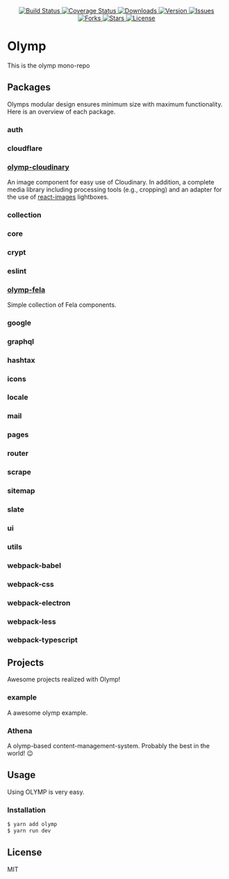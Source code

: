 <p align="center">
  <a href="https://circleci.com/gh/olymp/olymp">
    <img src="https://img.shields.io/circleci/project/olymp/olymp.svg?style=flat-square" alt="Build Status">
  </a>
  <a href="https://codecov.io/github/olymp/olymp">
    <img src="https://img.shields.io/codecov/c/github/olymp/olymp.svg?style=flat-square" alt="Coverage Status">
  </a>
  <a href="https://www.npmjs.com/package/olymp">
    <img src="https://img.shields.io/npm/dm/olymp.svg?style=flat-square" alt="Downloads">
  </a>
  <a href="https://www.npmjs.com/package/olymp">
    <img src="https://img.shields.io/npm/v/olymp.svg?style=flat-square" alt="Version">
  </a>
  <a href="https://github.com/olymp/olymp">
    <img src="https://img.shields.io/github/issues/olymp/olymp.svg?style=flat-square" alt="Issues">
  </a>
  <a href="https://github.com/olymp/olymp">
    <img src="https://img.shields.io/github/forks/olymp/olymp.svg?style=flat-square" alt="Forks">
  </a>
  <a href="https://github.com/olymp/olymp">
    <img src="https://img.shields.io/github/stars/olymp/olymp.svg?style=flat-square" alt="Stars">
  </a>
  <a href="https://www.npmjs.com/package/olymp">
    <img src="https://img.shields.io/npm/l/olymp.svg?style=flat-square" alt="License">
  </a>
</p>

# Olymp
This is the olymp mono-repo

## Packages
Olymps modular design ensures minimum size with maximum functionality. Here is an overview of each package.

### auth
### cloudflare
### [olymp-cloudinary][oCloudinary]
An image component for easy use of Cloudinary. In addition, a complete media library including processing tools (e.g., cropping) and an adapter for the use of [react-images][rImages] lightboxes.
### collection
### core
### crypt
### eslint
### [olymp-fela][oFela]
Simple collection of Fela components.
### google
### graphql
### hashtax
### icons
### locale
### mail
### pages
### router
### scrape
### sitemap
### slate
### ui
### utils
### webpack-babel
### webpack-css
### webpack-electron
### webpack-less
### webpack-typescript

## Projects
Awesome projects realized with Olymp!

### example
A awesome olymp example.

### Athena
A olymp-based content-management-system. Probably the best in the world! 😉

## Usage
Using OLYMP is very easy.
### Installation
```sh
$ yarn add olymp
$ yarn run dev
```

## License
MIT

[oCloudinary]: <https://github.com/olymp/olymp/tree/master/packages/cloudinary>
[oFela]: <https://github.com/olymp/olymp/tree/master/packages/fela>
[rImages]: https://github.com/jossmac/react-images
